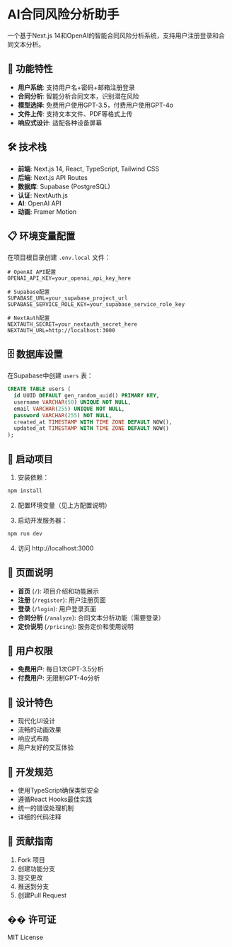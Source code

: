 # AI合同风险分析助手

一个基于Next.js 14和OpenAI的智能合同风险分析系统，支持用户注册登录和合同文本分析。

## 🚀 功能特性

- **用户系统**: 支持用户名+密码+邮箱注册登录
- **合同分析**: 智能分析合同文本，识别潜在风险
- **模型选择**: 免费用户使用GPT-3.5，付费用户使用GPT-4o
- **文件上传**: 支持文本文件、PDF等格式上传
- **响应式设计**: 适配各种设备屏幕

## 🛠️ 技术栈

- **前端**: Next.js 14, React, TypeScript, Tailwind CSS
- **后端**: Next.js API Routes
- **数据库**: Supabase (PostgreSQL)
- **认证**: NextAuth.js
- **AI**: OpenAI API
- **动画**: Framer Motion

## 📋 环境变量配置

在项目根目录创建 `.env.local` 文件：

```env
# OpenAI API配置
OPENAI_API_KEY=your_openai_api_key_here

# Supabase配置
SUPABASE_URL=your_supabase_project_url
SUPABASE_SERVICE_ROLE_KEY=your_supabase_service_role_key

# NextAuth配置
NEXTAUTH_SECRET=your_nextauth_secret_here
NEXTAUTH_URL=http://localhost:3000
```

## 🗄️ 数据库设置

在Supabase中创建 `users` 表：

```sql
CREATE TABLE users (
  id UUID DEFAULT gen_random_uuid() PRIMARY KEY,
  username VARCHAR(50) UNIQUE NOT NULL,
  email VARCHAR(255) UNIQUE NOT NULL,
  password VARCHAR(255) NOT NULL,
  created_at TIMESTAMP WITH TIME ZONE DEFAULT NOW(),
  updated_at TIMESTAMP WITH TIME ZONE DEFAULT NOW()
);
```

## 🚀 启动项目

1. 安装依赖：
```bash
npm install
```

2. 配置环境变量（见上方配置说明）

3. 启动开发服务器：
```bash
npm run dev
```

4. 访问 http://localhost:3000

## 📱 页面说明

- **首页** (`/`): 项目介绍和功能展示
- **注册** (`/register`): 用户注册页面
- **登录** (`/login`): 用户登录页面
- **合同分析** (`/analyze`): 合同文本分析功能（需要登录）
- **定价说明** (`/pricing`): 服务定价和使用说明

## 🔐 用户权限

- **免费用户**: 每日1次GPT-3.5分析
- **付费用户**: 无限制GPT-4o分析

## 🎨 设计特色

- 现代化UI设计
- 流畅的动画效果
- 响应式布局
- 用户友好的交互体验

## 📝 开发规范

- 使用TypeScript确保类型安全
- 遵循React Hooks最佳实践
- 统一的错误处理机制
- 详细的代码注释

## 🤝 贡献指南

1. Fork 项目
2. 创建功能分支
3. 提交更改
4. 推送到分支
5. 创建Pull Request

## �� 许可证

MIT License

